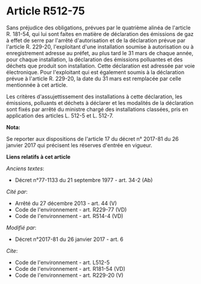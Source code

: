 # Article R512-75

Sans préjudice des obligations, prévues par le quatrième alinéa de l'article R. 181-54, qui lui sont faites en matière de
déclaration des émissions de gaz à effet de serre par l'arrêté d'autorisation et de la déclaration prévue par l'article R.
229-20, l'exploitant d'une installation soumise à autorisation ou à enregistrement adresse au préfet, au plus tard le 31 mars
de chaque année, pour chaque installation, la déclaration des émissions polluantes et des déchets que produit son
installation. Cette déclaration est adressée par voie électronique. Pour l'exploitant qui est également soumis à la
déclaration prévue à l'article R. 229-20, la date du 31 mars est remplacée par celle mentionnée à cet article. 

Les critères d'assujettissement des installations à cette déclaration, les émissions, polluants et déchets à déclarer et les
modalités de la déclaration sont fixés par arrêté du ministre chargé des installations classées, pris en application des
articles L. 512-5 et L. 512-7.

**Nota:**

Se reporter aux dispositions de l'article 17 du décret n° 2017-81 du 26 janvier 2017 qui précisent les réserves d'entrée en
vigueur.

**Liens relatifs à cet article**

_Anciens textes_:

  - Décret n°77-1133 du 21 septembre 1977 - art. 34-2 (Ab)

_Cité par_:

  - Arrêté du 27 décembre 2013 - art. 44 (V)
  - Code de l'environnement - art. R229-77 (VD)
  - Code de l'environnement - art. R514-4 (VD)

_Modifié par_:

  - Décret n°2017-81 du 26 janvier 2017 - art. 6

_Cite_:

  - Code de l'environnement - art. L512-5
  - Code de l'environnement - art. R181-54 (VD)
  - Code de l'environnement - art. R229-20 (V)
